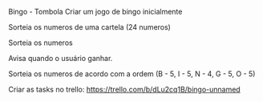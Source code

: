 Bingo - Tombola
Criar um jogo de bingo inicialmente

Sorteia os numeros de uma cartela (24 numeros)

Sorteia os numeros

Avisa quando o usuário ganhar.

Sorteia os numeros de acordo com a ordem (B - 5, I - 5, N - 4, G - 5, O - 5)

Criar as tasks no trello: https://trello.com/b/dLu2cq1B/bingo-unnamed
